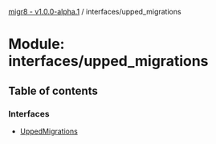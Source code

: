 [migr8 - v1.0.0-alpha.1](../README.md) / interfaces/upped_migrations

# Module: interfaces/upped_migrations

## Table of contents

### Interfaces

- [UppedMigrations](../interfaces/interfaces_upped_migrations.UppedMigrations.md)
